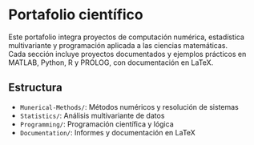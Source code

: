 # Portafolio científico
Este portafolio integra proyectos de computación numérica, estadística multivariante y programación aplicada a las ciencias matemáticas.  
Cada sección incluye proyectos documentados y ejemplos prácticos en MATLAB, Python, R y PROLOG, con documentación en LaTeX.


## Estructura 
- `Munerical-Methods/`: Métodos numéricos y resolución de sistemas 
- `Statistics/`: Análisis multivariante de datos 
- `Programming/`: Programación científica y lógica 
- `Documentation/`: Informes y documentación en LaTeX 
